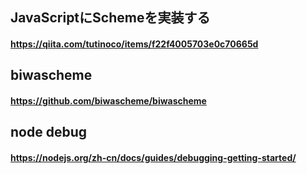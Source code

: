 ## JavaScriptにSchemeを実装する
#### https://qiita.com/tutinoco/items/f22f4005703e0c70665d

## biwascheme
#### https://github.com/biwascheme/biwascheme

## node debug
#### https://nodejs.org/zh-cn/docs/guides/debugging-getting-started/
